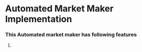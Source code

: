 # Automated Market Maker Implementation


### This Automated market maker has following features

1. 





